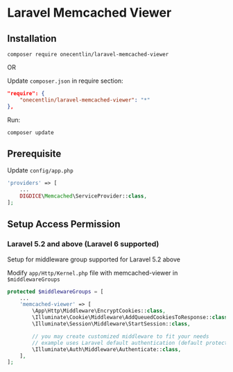 # Laravel Memcached Viewer

## Installation

```
composer require onecentlin/laravel-memcached-viewer
```

OR

Update `composer.json` in require section:

```json
"require": {
    "onecentlin/laravel-memcached-viewer": "*"
},
```

Run:
```
composer update
```

## Prerequisite

Update `config/app.php`

```php
'providers' => [
    ...
    DIGDICE\Memcached\ServiceProvider::class,
];
```

## Setup Access Permission

### Laravel 5.2 and above (Laravel 6 supported)

Setup for middleware group supported for Laravel 5.2 above

Modify `app/Http/Kernel.php` file with memcached-viewer in `$middlewareGroups` 

```php
protected $middlewareGroups = [
    ...
    'memcached-viewer' => [
        \App\Http\Middleware\EncryptCookies::class,
        \Illuminate\Cookie\Middleware\AddQueuedCookiesToResponse::class,
        \Illuminate\Session\Middleware\StartSession::class,

        // you may create customized middleware to fit your needs
        // example uses Laravel default authentication (default protection)
        \Illuminate\Auth\Middleware\Authenticate::class,
    ],
];
```
